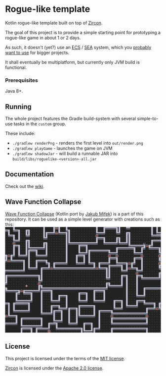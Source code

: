 # Rogue-like template

Kotlin rogue-like template built on top of [Zircon](https://github.com/Hexworks/zircon).

The goal of this project is to provide a simple starting point for prototyping a rogue-like game in about
1 or 2 days.

As such, it doesn't (yet?) use an [ECS](https://en.wikipedia.org/wiki/Entity_component_system) /
[SEA](https://github.com/Hexworks/amethyst) system, which you
[probably want to use](https://www.youtube.com/watch?v=U03XXzcThGU) for bigger projects.

It shall eventually be multiplatform, but currently only JVM build is functional.

### Prerequisites

Java 8+.

## Running

The whole project features the Gradle build-system with several simple-to-use tasks in the `custom` group.

These include:
 - `./gradlew renderPng` - renders the first level into `out/render.png`
 - `./gradlew playGame` - launches the game on JVM
 - `./gradlew shadowJar` - will build a runnable JAR into `build/libs/roguelike-<version>-all.jar`

## Documentation

Check out the [wiki](https://gitlab.com/gamedev-cuni-cz/pcg/roguelike/-/wikis/home).

## Wave Function Collapse

[Wave Function Collapse](https://github.com/mxgmn/WaveFunctionCollapse) (Kotlin port by
[Jakub Mifek](https://github.com/JakubMifek/WFC-Kotlin)) is a part of this repository.
It can be used as a simple level generator with creations such as this:
![](./img/wfc_dungeon.png)

## License

This project is licensed under the terms of the [MIT license](./LICENSE).

[Zircon](https://github.com/Hexworks/zircon) is licensed under the [Apache 2.0 license](./LICENSE.apache).
